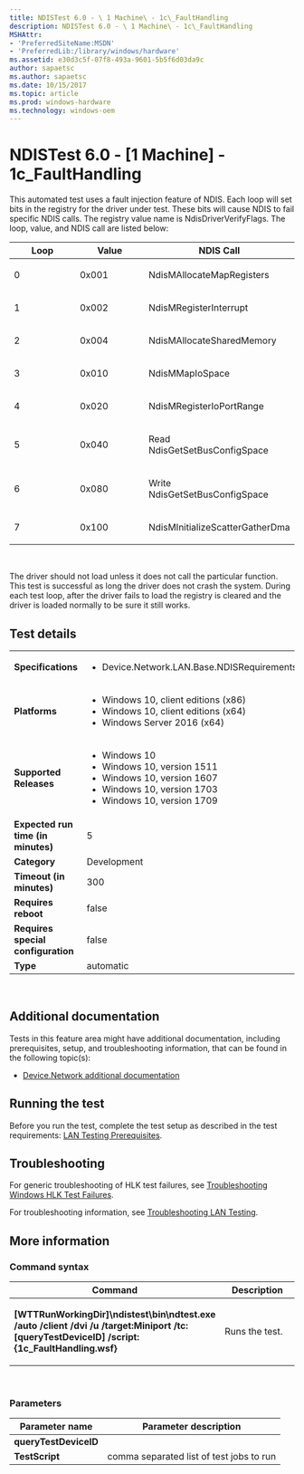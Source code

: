 ```yaml
---
title: NDISTest 6.0 - \ 1 Machine\ - 1c\_FaultHandling
description: NDISTest 6.0 - \ 1 Machine\ - 1c\_FaultHandling
MSHAttr:
- 'PreferredSiteName:MSDN'
- 'PreferredLib:/library/windows/hardware'
ms.assetid: e30d3c5f-07f8-493a-9601-5b5f6d03da9c
author: sapaetsc
ms.author: sapaetsc
ms.date: 10/15/2017
ms.topic: article
ms.prod: windows-hardware
ms.technology: windows-oem
---
```


# <span id="p_hlk_test.821954e1-dfdf-405f-8ee2-aae655551aa9"></span>NDISTest 6.0 - \[1 Machine\] - 1c\_FaultHandling


This automated test uses a fault injection feature of NDIS. Each loop will set bits in the registry for the driver under test. These bits will cause NDIS to fail specific NDIS calls. The registry value name is NdisDriverVerifyFlags. The loop, value, and NDIS call are listed below:

<table>
<colgroup>
<col width="33%" />
<col width="33%" />
<col width="33%" />
</colgroup>
<thead>
<tr class="header">
<th>Loop</th>
<th>Value</th>
<th>NDIS Call</th>
</tr>
</thead>
<tbody>
<tr class="odd">
<td><p>0</p></td>
<td><p>0x001</p></td>
<td><p>NdisMAllocateMapRegisters</p></td>
</tr>
<tr class="even">
<td><p>1</p></td>
<td><p>0x002</p></td>
<td><p>NdisMRegisterInterrupt</p></td>
</tr>
<tr class="odd">
<td><p>2</p></td>
<td><p>0x004</p></td>
<td><p>NdisMAllocateSharedMemory</p></td>
</tr>
<tr class="even">
<td><p>3</p></td>
<td><p>0x010</p></td>
<td><p>NdisMMapIoSpace</p></td>
</tr>
<tr class="odd">
<td><p>4</p></td>
<td><p>0x020</p></td>
<td><p>NdisMRegisterIoPortRange</p></td>
</tr>
<tr class="even">
<td><p>5</p></td>
<td><p>0x040</p></td>
<td><p>Read NdisGetSetBusConfigSpace</p></td>
</tr>
<tr class="odd">
<td><p>6</p></td>
<td><p>0x080</p></td>
<td><p>Write NdisGetSetBusConfigSpace</p></td>
</tr>
<tr class="even">
<td><p>7</p></td>
<td><p>0x100</p></td>
<td><p>NdisMInitializeScatterGatherDma</p></td>
</tr>
</tbody>
</table>

 

The driver should not load unless it does not call the particular function. This test is successful as long the driver does not crash the system. During each test loop, after the driver fails to load the registry is cleared and the driver is loaded normally to be sure it still works.

## Test details
|||
|---|---|
| **Specifications**  | <ul><li>Device.Network.LAN.Base.NDISRequirements</li></ul> |  
| **Platforms**   | <ul><li>Windows 10, client editions (x86)</li><li>Windows 10, client editions (x64)</li><li>Windows Server 2016 (x64)</li></ul> |
| **Supported Releases** | <ul><li>Windows 10</li><li>Windows 10, version 1511</li><li>Windows 10, version 1607</li><li>Windows 10, version 1703</li><li>Windows 10, version 1709</li></ul> |
|**Expected run time (in minutes)**| 5 |
|**Category**| Development |
|**Timeout (in minutes)**| 300 |
|**Requires reboot**| false |
|**Requires special configuration**| false |
|**Type**| automatic |

 

## <span id="Additional_documentation"></span><span id="additional_documentation"></span><span id="ADDITIONAL_DOCUMENTATION"></span>Additional documentation


Tests in this feature area might have additional documentation, including prerequisites, setup, and troubleshooting information, that can be found in the following topic(s):

-   [Device.Network additional documentation](device-network-additional-documentation.md)

## <span id="Running_the_test"></span><span id="running_the_test"></span><span id="RUNNING_THE_TEST"></span>Running the test


Before you run the test, complete the test setup as described in the test requirements: [LAN Testing Prerequisites](lan-testing-prerequisites.md).

## <span id="Troubleshooting"></span><span id="troubleshooting"></span><span id="TROUBLESHOOTING"></span>Troubleshooting


For generic troubleshooting of HLK test failures, see [Troubleshooting Windows HLK Test Failures](..\user\troubleshooting-windows-hlk-test-failures.md).

For troubleshooting information, see [Troubleshooting LAN Testing](troubleshooting-lan-testing.md).

## <span id="More_information"></span><span id="more_information"></span><span id="MORE_INFORMATION"></span>More information


### <span id="Command_syntax"></span><span id="command_syntax"></span><span id="COMMAND_SYNTAX"></span>Command syntax

<table>
<colgroup>
<col width="50%" />
<col width="50%" />
</colgroup>
<thead>
<tr class="header">
<th>Command</th>
<th>Description</th>
</tr>
</thead>
<tbody>
<tr class="odd">
<td><p><strong>[WTTRunWorkingDir]\ndistest\bin\ndtest.exe /auto /client /dvi /u /target:Miniport /tc:[queryTestDeviceID] /script:{1c_FaultHandling.wsf}</strong></p></td>
<td><p>Runs the test.</p></td>
</tr>
</tbody>
</table>

 

### <span id="Parameters"></span><span id="parameters"></span><span id="PARAMETERS"></span>Parameters

| Parameter name        | Parameter description                    |
|-----------------------|------------------------------------------|
| **queryTestDeviceID** |                                          |
| **TestScript**        | comma separated list of test jobs to run |

 

 

 






